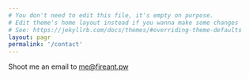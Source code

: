 ```yaml
---
# You don't need to edit this file, it's empty on purpose.
# Edit theme's home layout instead if you wanna make some changes
# See: https://jekyllrb.com/docs/themes/#overriding-theme-defaults
layout: pagr
permalink: '/contact'
---
```


Shoot me an email to <a href="mailto:me@fireant.pw">me@fireant.pw</a>
